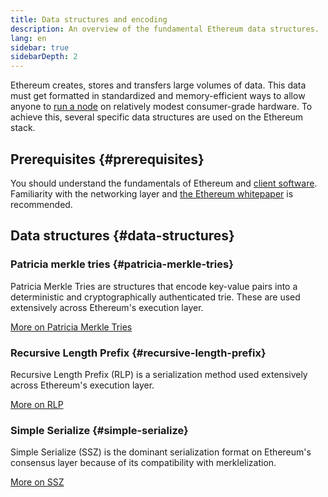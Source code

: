```yaml
---
title: Data structures and encoding
description: An overview of the fundamental Ethereum data structures.
lang: en
sidebar: true
sidebarDepth: 2
---
```


Ethereum creates, stores and transfers large volumes of data. This data must get formatted in standardized and memory-efficient ways to allow anyone to [run a node](/run-a-node/) on relatively modest consumer-grade hardware. To achieve this, several specific data structures are used on the Ethereum stack.

## Prerequisites {#prerequisites}

You should understand the fundamentals of Ethereum and [client software](/developers/docs/nodes-and-clients/). Familiarity with the networking layer and [the Ethereum whitepaper](/whitepaper/) is recommended.

## Data structures {#data-structures}

### Patricia merkle tries {#patricia-merkle-tries}

Patricia Merkle Tries are structures that encode key-value pairs into a deterministic and cryptographically authenticated trie. These are used extensively across Ethereum's execution layer.

[More on Patricia Merkle Tries](/developers/docs/data-structures-and-encoding/patricia-merkle-trie)

### Recursive Length Prefix {#recursive-length-prefix}

Recursive Length Prefix (RLP) is a serialization method used extensively across Ethereum's execution layer.

[More on RLP](/developers/docs/data-structures-and-encoding/rlp)

### Simple Serialize {#simple-serialize}

Simple Serialize (SSZ) is the dominant serialization format on Ethereum's consensus layer because of its compatibility with merklelization.

[More on SSZ](/developers/docs/data-structures-and-encoding/ssz)
